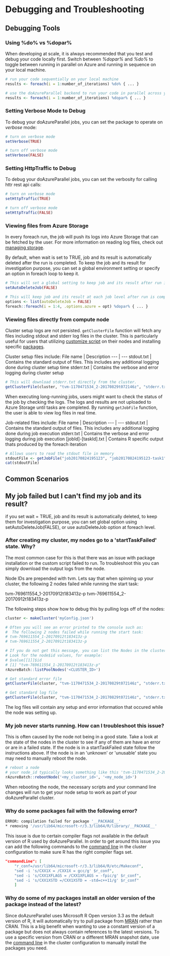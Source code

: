 # Debugging and Troubleshooting

## Debugging Tools

### Using %do% vs %dopar%
When developing at scale, it is always recommended that you test and debug your code locally first. Switch between *%dopar%* and *%do%* to toggle between running in parallel on Azure and running in sequence on your local machine.

```R 
# run your code sequentially on your local machine
results <- foreach(i = 1:number_of_iterations) %do% { ... }

# use the doAzureParallel backend to run your code in parallel across your Azure cluster
results <- foreach(i = 1:number_of_iterations) %dopar% { ... }
```

### Setting Verbose Mode to Debug

To debug your doAzureParallel jobs, you can set the package to operate on *verbose* mode:

```R
# turn on verbose mode
setVerbose(TRUE)

# turn off verbose mode
setVerbose(FALSE)
```
### Setting HttpTraffic to Debug

To debug your doAzureParallel jobs, you can set the verbosity for calling httr rest api calls:

```R
# turn on verbose mode
setHttpTraffic(TRUE)

# turn off verbose mode
setHttpTraffic(FALSE)
```
### Viewing files from Azure Storage
In every foreach run, the job will push its logs into Azure Storage that can be fetched by the user. For more information on reading log files, check out [managing storage](./41-managing-storage-via-R.md).

By default, when wait is set to TRUE, job and its result is automatically deleted after the run is completed. To keep the job and its result for investigation purpose, you can set a global environment setting or specify an option in foreach loop to keep it.

```R
# This will set a global setting to keep job and its result after run is completed. 
setAutoDeleteJob(FALSE)

# This will keep job and its result at each job level after run is completed.
options <- list(autoDeleteJob = FALSE)
foreach::foreach(i = 1:4, .options.azure = opt) %dopar% { ... }
```

### Viewing files directly from compute node
Cluster setup logs are not persisted. `getClusterFile` function will fetch any files including stdout and stderr log files in the cluster. This is particularly useful for users that utilizing [customize script](./30-customize-cluster.md) on their nodes and installing specific [packages](./20-package-management.md).

Cluster setup files include:
File name | Description
--- | ---
stdout.txt | Contains the standard output of files. This includes any additional logging done during cluster setup time
stderr.txt | Contains the verbose and error logging during cluster setup

```R
# This will download stderr.txt directly from the cluster. 
getClusterFile(cluster, "tvm-1170471534_2-20170829t072146z", "stderr.txt", downloadPath = "pool-errors.txt")
```

When executing long-running jobs, users might want to check the status of the job by checking the logs. The logs and results are not uploaded to Azure Storage until tasks are completed. By running `getJobFile` function, the user is able to view log files in real time.

Job-related files include:
File name | Description
--- | ---
stdout.txt | Contains the standard output of files. This includes any additional logging done during job execution
stderr.txt | Contains the verbose and error logging during job execution
[jobId]-[taskId].txt | Contains R specific output thats produced by the foreach iteration

```R
# Allows users to read the stdout file in memory 
stdoutFile <- getJobFile("job20170824195123", "job20170824195123-task1", "stdout.txt")
cat(stdoutFile)
```

## Common Scenarios

## My job failed but I can't find my job and its result?
if you set wait = TRUE, job and its result is automatically deleted, to keep them for investigation purpose, you can set global option using setAutoDeleteJob(FALSE), or use autoDeleteJob option at foreach level.

### After creating my cluster, my nodes go to a 'startTaskFailed' state. Why?
The most common case for this is that there was an issue with package installation or the custom script failed to run. To troubleshoot this you can simply download the output logs from the node.

Node IDs are prepended with tvm. Lets say that when spinning up your cluster, the following 2 nodes failed while running the start task:

tvm-769611554_1-20170912t183413z-p
tvm-769611554_2-20170912t183413z-p

The following steps show how to debug this by pulling logs off of the nodes:

```r
cluster <- makeCluster('myConfig.json')

# Often you will see an error printed to the console such as:
#  The following 2 nodes failed while running the start task:
# tvm-769611554_1-20170912t183413z-p
# tvm-769611554_2-20170912t183413z-p

# If you do not get this message, you can list the Nodes in the cluster
# Look for the node$id values, for example:
# $value[[1]]$id
# [1] "tvm-769611554_1-20170912t183413z-p"
rAzureBatch::listPoolNodes('<CLUSTER_ID>')

# Get standard error file
getClusterFile(cluster, "tvm-1170471534_2-20170829t072146z", "stderr.txt", downloadPath = "pool-errors.txt")

# Get standard log file
getClusterFile(cluster, "tvm-1170471534_2-20170829t072146z", "stderr.txt", downloadPath = "pool-logs.txt")
```

The log files will contain any setup and error information that occured while the node was setting up.

### My job never starts running. How can I troubleshoot this issue?
This is often caused by the node not being in a good state. Take a look at the state of the nodes in the cluster to see if any of them are have an error or are in a failed state. If the node is in a startTaskFailed state follow the instructions above. If the node is in an 'unknown' or 'unusable' state you may need to manually reboot the node.

```r
# reboot a node
# your node_id typically looks something like this 'tvm-1170471534_2-20170829t072146z'
rAzureBatch::rebootNode('<my_cluster_id>', '<my_node_id>')
```

When rebooting the node, the necessary scripts and your command line changes will run to get your node setup to work as part of your doAzureParallel cluster.

### Why do some packages fail with the following error?
```sh
ERROR: compilation failed for package '__PACKAGE__'
* removing '/usr/lib64/microsoft-r/3.3/lib64/R/library/__PACKAGE__'
```

This issue is due to certain compiler flags not available in the default version of R used by doAzureParallel. In order to get around this issue you can add the following commands to the [command line](./30-customize-cluster.md#running-commands-when-the-cluster-starts) in the cluster configuration to make sure R has the right compiler flags set.

```json
"commandLine": [
    "r_conf=/usr/lib64/microsoft-r/3.3/lib64/R/etc/Makeconf",
    "sed -i 's/CXX1X = /CXX1X = gcc/g' $r_conf",
    "sed -i 's/CXX1XFLAGS = /CXX1XFLAGS = -fpic/g' $r_conf",
    "sed -i 's/CXX1XSTD =/CXX1XSTD = -std=c++11/g' $r_conf"
    ]
```

### Why do some of my packages install an older version of the package instead of the latest?
Since doAzureParallel uses Microsoft R Open version 3.3 as the default version of R, it will automatically try to pull package from [MRAN](https://mran.microsoft.com/) rather than CRAN. This is a big benefit when wanting to use a constant version of a package but does not always contain references to the latest versions. To use a specific version from CRAN or a different MRAN snapshot date, use the [command line](./30-customize-cluster.md#running-commands-when-the-cluster-starts) in the cluster configuration to manually install the packages you need.

